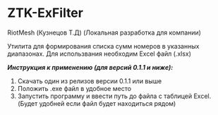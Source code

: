 # ZTK-ExFilter
RiotMesh (Кузнецов Т.Д)
(Локальная разработка для компании)

Утилита для формирования списка сумм номеров в указанных диапазонах.
Для использвания необходим Excel файл (.xlsx)

**_Инструкция к применению (для версий 0.1.1 и ниже):_**

1. Скачать один из релизов версии 0.1.1 или выше
2. Положить .ехе файл в удобное место
3. Запустить программу и ввести путь до файла с таблицей Excel. (Будет удобней если файл будет находиться рядом)
